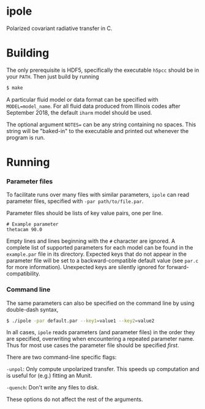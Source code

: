 # ipole
Polarized covariant radiative transfer in C.

# Building

The only prerequisite is HDF5, specifically the executable ```h5pcc``` should 
be in your ```PATH```. Then just build by running

```bash
$ make
```
A particular fluid model or data format can be specified with
```MODEL=model_name```. For all fluid data produced from Illinois codes after
September 2018, the default ```iharm``` model should be used.

The optional argument ```NOTES=``` can be any string containing no spaces.
This string will be "baked-in" to the executable and printed out whenever the
program is run. 

# Running

### Parameter files

To facilitate runs over many files with similar parameters,
```ipole``` can read parameter files, specified with
```-par path/to/file.par```.

Parameter files should be lists of key value pairs, one per line.

```
# Example parameter
thetacam 90.0
```

Empty lines and lines beginning with the ```#``` character are ignored.
A complete list of supported parameters for each model can be found in the
```example.par``` file in its directory. Expected keys
that do not appear in the parameter file will be set to a backward-compatible
default value (see ```par.c``` for more information). Unexpected keys are
silently ignored for forward-compatibility.

### Command line

The same parameters can also be specified on the command line by using
double-dash syntax,

```bash
$ ./ipole -par default.par --key1=value1 --key2=value2
```

In all cases, ```ipole``` reads parameters (and parameter files) in the order 
they are specified, overwriting when encountering a repeated parameter name.
Thus for most use cases the parameter file should be specified *first*.

There are two command-line specific flags:

```-unpol```: Only compute unpolarized transfer. This speeds up computation and
is useful for (e.g.) fitting an Munit.

```-quench```: Don't write any files to disk.

These options do not affect the rest of the arguments.
